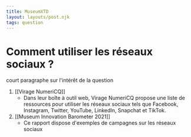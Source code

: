 ```yaml
---
title: MuseumXTD
layout: layouts/post.njk
tags: question
---
```

# Comment utiliser les réseaux sociaux ?

court paragraphe sur l'intérêt de la question


1. [[Virage NumeriCQ]]
	- Dans leur boîte à outil web, Virage NumeriCQ propose une liste de ressources pour utiliser les réseaux sociaux tels que Facebook, Instagram, Twitter, YouTube, LinkedIn, Snapchat et TikTok.  
2. [[Museum Innovation Barometer 2021]]
	- Ce rapport dispose d'exemples de campagnes sur les réseaux sociaux 
